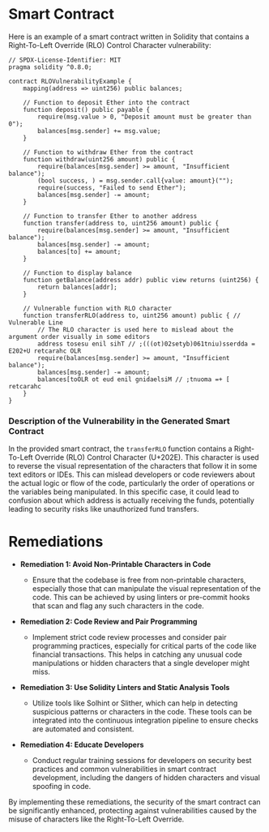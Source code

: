 # Smart Contract

Here is an example of a smart contract written in Solidity that contains a Right-To-Left Override (RLO) Control Character vulnerability:

```solidity
// SPDX-License-Identifier: MIT
pragma solidity ^0.8.0;

contract RLOVulnerabilityExample {
    mapping(address => uint256) public balances;

    // Function to deposit Ether into the contract
    function deposit() public payable {
        require(msg.value > 0, "Deposit amount must be greater than 0");
        balances[msg.sender] += msg.value;
    }

    // Function to withdraw Ether from the contract
    function withdraw(uint256 amount) public {
        require(balances[msg.sender] >= amount, "Insufficient balance");
        (bool success, ) = msg.sender.call{value: amount}("");
        require(success, "Failed to send Ether");
        balances[msg.sender] -= amount;
    }

    // Function to transfer Ether to another address
    function transfer(address to, uint256 amount) public {
        require(balances[msg.sender] >= amount, "Insufficient balance");
        balances[msg.sender] -= amount;
        balances[to] += amount;
    }

    // Function to display balance
    function getBalance(address addr) public view returns (uint256) {
        return balances[addr];
    }

    // Vulnerable function with RLO character
    function transferRLO(address to, uint256 amount) public { // Vulnerable Line
        // The RLO character is used here to mislead about the argument order visually in some editors
        address to‮ = address(uint160(bytes20(to))); // This line uses RLO character U+202E
        require(balances[msg.sender] >= amount, "Insufficient balance");
        balances[msg.sender] -= amount;
        balances[to‮] += amount; // Misleading line due to RLO character
    }
}
```

### Description of the Vulnerability in the Generated Smart Contract

In the provided smart contract, the `transferRLO` function contains a Right-To-Left Override (RLO) Control Character (U+202E). This character is used to reverse the visual representation of the characters that follow it in some text editors or IDEs. This can mislead developers or code reviewers about the actual logic or flow of the code, particularly the order of operations or the variables being manipulated. In this specific case, it could lead to confusion about which address is actually receiving the funds, potentially leading to security risks like unauthorized fund transfers.

# Remediations

- **Remediation 1: Avoid Non-Printable Characters in Code**
  - Ensure that the codebase is free from non-printable characters, especially those that can manipulate the visual representation of the code. This can be achieved by using linters or pre-commit hooks that scan and flag any such characters in the code.

- **Remediation 2: Code Review and Pair Programming**
  - Implement strict code review processes and consider pair programming practices, especially for critical parts of the code like financial transactions. This helps in catching any unusual code manipulations or hidden characters that a single developer might miss.

- **Remediation 3: Use Solidity Linters and Static Analysis Tools**
  - Utilize tools like Solhint or Slither, which can help in detecting suspicious patterns or characters in the code. These tools can be integrated into the continuous integration pipeline to ensure checks are automated and consistent.

- **Remediation 4: Educate Developers**
  - Conduct regular training sessions for developers on security best practices and common vulnerabilities in smart contract development, including the dangers of hidden characters and visual spoofing in code.

By implementing these remediations, the security of the smart contract can be significantly enhanced, protecting against vulnerabilities caused by the misuse of characters like the Right-To-Left Override.